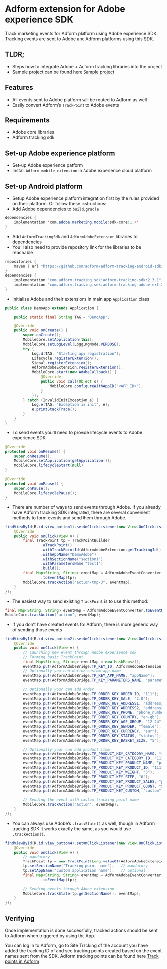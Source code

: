 # Adform extension for Adobe experience SDK

Track marketing events for Adform platform using Adobe experience SDK. Tracking events are sent to Adobe and Adform platforms using this SDK.


## TLDR;

-   Steps how to integrate Adobe + Adform tracking libraries into the project
-   Sample project can be found here [Sample project](https://github.com/adform/adform-tracking-android-sdk/tree/master/sample-adobe-ext)


## Features

-   All events sent to Adobe platform will be routed to Adform as well
-   Easily convert Adform&rsquo;s `TrackPoint` to Adobe events


## Requirements

-   Adobe core libraries
-   Adform tracking sdk


## Set-up Adobe experience platform

-   Set-up Adobe experience patform
-   Install `Adform mobile extension` in Adobe experience cloud platform


## Set-up Android platform

-   Setup Adobe experience platform integration first by the rules provided on their platform. Or follow these instructions:
-   Add Adobe dependencies to `build.gradle`

```java
dependencies {
    implementation 'com.adobe.marketing.mobile:sdk-core:1.+'
}
```

-   Add `AdformTrackingSdk` and `AdformAdobeExtension` libraries to dependencies
-   You&rsquo;ll also need to provide repository link for the libraries to be reachable

```java
repositories {
    maven { url "https://github.com/adform/adform-tracking-android-sdk/raw/master/releases/" }
}
dependencies {
    implementation "com.adform.tracking.sdk:adform-tracking-sdk:2.3.1"
    implementation "com.adform.tracking.sdk:adform-tracking-adobe-ext:2.3.1"
}
```

-   Initialise Adobe and their extensions in main app `Application` class

```java
public class DemoApp extends Application {

    public static final String TAG = "DemoApp";

    @Override
    public void onCreate() {
        super.onCreate();
        MobileCore.setApplication(this);
        MobileCore.setLogLevel(LoggingMode.VERBOSE);
        try {
            Log.d(TAG, "Starting app registration");
            Lifecycle.registerExtension();
            Signal.registerExtension();
            AdformAdobeExtension.registerExtension();
            MobileCore.start(new AdobeCallback() {
                @Override
                public void call(Object o) {
                    MobileCore.configureWithAppID("<APP_ID>");
                }
            });
        } catch (InvalidInitException e) {
            Log.e(TAG, "Exception in init", e);
            e.printStackTrace();
        }
    }
}
```

-   To send events you&rsquo;ll need to provide lifecycle events to Adobe experience SDK

```java
@Override
protected void onResume() {
    super.onResume();
    MobileCore.setApplication(getApplication());
    MobileCore.lifecycleStart(null);
}

@Override
protected void onPause() {
    super.onPause();
    MobileCore.lifecyclePause();
}
```

-   There are number of ways to send events through Adobe. If you already have Adform tracking SDK integrated, there are several convenient methods to form events and send them through Adobe.

```java
findViewById(R.id.view_button1).setOnClickListener(new View.OnClickListener() {
    @Override
    public void onClick(View v) {
        final TrackPoint tp = TrackPointBuilder
                .aTrackPoint()
                .withTrackPointId(AdformAdobeExtension.getTrackingId())
                .withAppName("DemoAdobe")
                .withSectionName("section1")
                .withParametersName("test1")
                .build();
        final Map<String, String> eventMap = AdformAdobeEventConverter
                .toEventMap(tp);
        MobileCore.trackAction("action-tmp-3", eventMap);
    }
});
```

-   The easiest way to send existing `TrackPoint` is to use this method:

```java
final Map<String, String> eventMap = AdformAdobeEventConverter.toEventMap(trackPoint);
MobileCore.trackAction("action", eventMap);
```

-   If you don&rsquo;t have created events for Adform, there is more generic way of sending those events

```java
findViewById(R.id.view_button2).setOnClickListener(new View.OnClickListener() {
    @Override
    public void onClick(View v) {
        // Launching new event through Adobe experience sdk
        // Forming basic TrackPoint
        final Map<String, String> eventMap = new HashMap<>();
        eventMap.put(AdformAdobeBridge.TP_KEY_ID, AdformAdobeExtension.getTrackingId());
        // Optionally you can define custom app name
        eventMap.put(AdformAdobeBridge.TP_KEY_APP_NAME, "appName");
        eventMap.put(AdformAdobeBridge.TP_KEY_PARAMETERS_NAME, "parametersName");

        // Optionally your can add order
        eventMap.put(AdformAdobeBridge.TP_ORDER_KEY_ORDER_ID, "111");
        eventMap.put(AdformAdobeBridge.TP_ORDER_KEY_SALE, "2.0");
        eventMap.put(AdformAdobeBridge.TP_ORDER_KEY_ADDRESS1, "address1");
        eventMap.put(AdformAdobeBridge.TP_ORDER_KEY_ADDRESS2, "address2");
        eventMap.put(AdformAdobeBridge.TP_ORDER_KEY_PHONE, "phone_number");
        eventMap.put(AdformAdobeBridge.TP_ORDER_KEY_COUNTRY, "en-gb");
        eventMap.put(AdformAdobeBridge.TP_ORDER_KEY_AGE_GROUP, "12-24");
        eventMap.put(AdformAdobeBridge.TP_ORDER_KEY_GENDER, "female");
        eventMap.put(AdformAdobeBridge.TP_ORDER_KEY_CURRENCY, "eur");
        eventMap.put(AdformAdobeBridge.TP_ORDER_KEY_STATUS, "status");
        eventMap.put(AdformAdobeBridge.TP_ORDER_KEY_BASKET_SIZE, "5");

        // Optionally your can add product item
        eventMap.put(AdformAdobeBridge.TP_PRODUCT_KEY_CATEGORY_NAME, "cat_name");
        eventMap.put(AdformAdobeBridge.TP_PRODUCT_KEY_CATEGORY_ID, "111");
        eventMap.put(AdformAdobeBridge.TP_PRODUCT_KEY_PRODUCT_NAME, "prod_name");
        eventMap.put(AdformAdobeBridge.TP_PRODUCT_KEY_PRODUCT_ID, "111");
        eventMap.put(AdformAdobeBridge.TP_PRODUCT_KEY_WEIGHT, "5");
        eventMap.put(AdformAdobeBridge.TP_PRODUCT_KEY_STEP, "0");
        eventMap.put(AdformAdobeBridge.TP_PRODUCT_KEY_PRODUCT_SALES, "prod_sale");
        eventMap.put(AdformAdobeBridge.TP_PRODUCT_KEY_PRODUCT_COUNT, "5");
        eventMap.put(AdformAdobeBridge.TP_PRODUCT_KEY_CUSTOM, "custom");

        // Sending the event with custom tracking point name
        MobileCore.trackAction("action", eventMap);
    }
});
```

-   You can always use Adobe&rsquo;s `.trackState()` as well, though in Adform tracking SDK it works exactly the same, as you would use `.trackAction()`.

```java
findViewById(R.id.view_button4).setOnClickListener(new View.OnClickListener() {
    @Override
    public void onClick(View v) {
        // mandatory
        TrackPoint tp = new TrackPoint(Long.valueOf(AdformAdobeExtension.getTrackingId()));
        tp.setSectionName("Tracking point name");   // mandatory
        tp.setAppName("custom application name");   // optional
        final Map<String, String> eventMap = AdformAdobeEventConverter
                .toEventMap(tp);

        // Sending events through Adobe extension
        MobileCore.trackState(tp.getSectionName(), eventMap);
    }
});
```


## Verifying

Once implementation is done successfully, tracked actions should be sent to Adform when triggered by using the App.

You can log in to Adform, go to Site Tracking of the account you have added the tracking ID of and see tracking points created based on the event names sent from the SDK. Adform tracking points can be found here [Track points in Adform](https://www.adform.com/TrackingSetup/#/trackingPoints)
